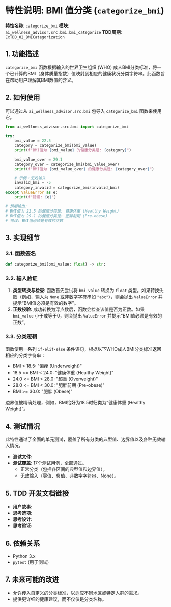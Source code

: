 # 特性说明: BMI 值分类 (`categorize_bmi`)

**特性名称**: `categorize_bmi`
**模块**: `ai_wellness_advisor.src.bmi.bmi_categorize`
**TDD周期**: `ExTDD_02_BMICategorization`

## 1. 功能描述

`categorize_bmi` 函数根据输入的世界卫生组织 (WHO) 成人BMI分类标准，将一个已计算的BMI（身体质量指数）值映射到相应的健康状况分类字符串。此函数旨在帮助用户理解其BMI数值的含义。

## 2. 如何使用

可以通过从 `ai_wellness_advisor.src.bmi` 包导入 `categorize_bmi` 函数来使用它。

```python
from ai_wellness_advisor.src.bmi import categorize_bmi

try:
    bmi_value = 22.5
    category = categorize_bmi(bmi_value)
    print(f"BMI值为 {bmi_value} 的健康分类是: {category}")

    bmi_value_over = 29.1
    category_over = categorize_bmi(bmi_value_over)
    print(f"BMI值为 {bmi_value_over} 的健康分类是: {category_over}")

    # 示例：无效输入
    invalid_bmi = -5
    category_invalid = categorize_bmi(invalid_bmi)
except ValueError as e:
    print(f"错误: {e}")

# 预期输出:
# BMI值为 22.5 的健康分类是: 健康体重 (Healthy Weight)
# BMI值为 29.1 的健康分类是: 肥胖前期 (Pre-obese)
# 错误: BMI值必须是有效的正数
```

## 3. 实现细节

### 3.1. 函数签名

```python
def categorize_bmi(bmi_value: float) -> str:
```

### 3.2. 输入验证

1.  **类型转换与检查**: 函数首先尝试将 `bmi_value` 转换为 `float` 类型。如果转换失败（例如，输入为 `None` 或非数字字符串如 `"abc"`），则会抛出 `ValueError` 并提示“BMI值必须是有效的数字”。
2.  **正数校验**: 成功转换为浮点数后，函数会检查该值是否为正数。如果 `bmi_value` 小于或等于0，则会抛出 `ValueError` 并提示“BMI值必须是有效的正数”。

### 3.3. 分类逻辑

函数使用一系列 `if-elif-else` 条件语句，根据以下WHO成人BMI分类标准返回相应的分类字符串：

*   BMI < 18.5: "偏瘦 (Underweight)"
*   18.5 <= BMI < 24.0: "健康体重 (Healthy Weight)"
*   24.0 <= BMI < 28.0: "超重 (Overweight)"
*   28.0 <= BMI < 30.0: "肥胖前期 (Pre-obese)"
*   BMI >= 30.0: "肥胖 (Obese)"

边界值被精确处理，例如，BMI恰好为18.5时归类为“健康体重 (Healthy Weight)”。

## 4. 测试情况

此特性通过了全面的单元测试，覆盖了所有分类的典型值、边界值以及各种无效输入情况。

*   **测试文件**: <mcfile name="test_bmi_categorize.py" path="/Users/bowhead/ai_dev_exercise_tdd/ai_wellness_advisor/tests/bmi/test_bmi_categorize.py"></mcfile>
*   **测试覆盖**: 17个测试用例，全部通过。
    *   正常分类（包括各区间的典型值和边界值）。
    *   无效输入（零值、负值、非数字字符串、None）。

## 5. TDD 开发文档链接

*   **用户故事**: <mcfile name="_user_story_bmi_categorize.md" path="/Users/bowhead/ai_dev_exercise_tdd/ai_wellness_advisor/dev_cycles/bmi/ExTDD_02_BMICategorization/_user_story_bmi_categorize.md"></mcfile>
*   **思考选项**: <mcfile name="_s1_think_options_bmi_categorize.md" path="/Users/bowhead/ai_dev_exercise_tdd/ai_wellness_advisor/dev_cycles/bmi/ExTDD_02_BMICategorization/_s1_think_options_bmi_categorize.md"></mcfile>
*   **思考设计**: <mcfile name="_s2_think_design_bmi_categorize.md" path="/Users/bowhead/ai_dev_exercise_tdd/ai_wellness_advisor/dev_cycles/bmi/ExTDD_02_BMICategorization/_s2_think_design_bmi_categorize.md"></mcfile>
*   **思考验证**: <mcfile name="_s3_think_validation_bmi_categorize.md" path="/Users/bowhead/ai_dev_exercise_tdd/ai_wellness_advisor/dev_cycles/bmi/ExTDD_02_BMICategorization/_s3_think_validation_bmi_categorize.md"></mcfile>

## 6. 依赖关系

*   Python 3.x
*   `pytest` (用于测试)

## 7. 未来可能的改进

*   允许传入自定义的分类标准，以适应不同地区或特定人群的需求。
*   提供更详细的健康建议，而不仅仅是分类名称。